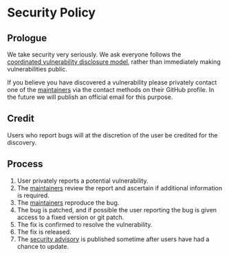 # Security Policy

## Prologue

We take security very seriously. We ask everyone follows the  
[coordinated vulnerability disclosure model](https://en.wikipedia.org/wiki/Coordinated_vulnerability_disclosure), rather
than immediately making vulnerabilities public.

If you believe you have discovered a vulnerability please privately contact one of the 
[maintainers](https://github.com/orgs/go-webauthn/teams/maintainers) via the contact methods on their GitHub profile. In
the future we will publish an official email for this purpose.

## Credit

Users who report bugs will at the discretion of the user be credited for the discovery.

## Process

1. User privately reports a potential vulnerability.
2. The [maintainers](https://github.com/orgs/go-webauthn/people) review the report and ascertain if additional information is required.
3. The [maintainers](https://github.com/orgs/go-webauthn/people) reproduce the bug.
4. The bug is patched, and if possible the user reporting the bug is given access to a fixed version or git patch.
5. The fix is confirmed to resolve the vulnerability.
6. The fix is released.
7. The [security advisory] is published sometime after users have had a chance to update.

[security advisory]: https://github.com/NHAS/webauthn/security/advisories
